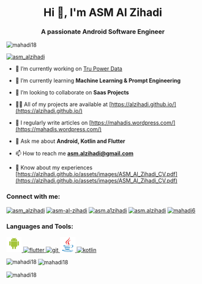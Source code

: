 <h1 align="center">Hi 👋, I'm ASM Al Zihadi</h1>
<h3 align="center">A passionate Android Software Engineer</h3>

<p align="left"> <img src="https://komarev.com/ghpvc/?username=mahadi18&label=Profile%20views&color=0e75b6&style=flat" alt="mahadi18" /> </p>

<p align="left"> <a href="https://twitter.com/asm_alzihadi" target="blank"><img src="https://img.shields.io/twitter/follow/asm_alzihadi?logo=twitter&style=for-the-badge" alt="asm_alzihadi" /></a> </p>

- 🔭 I’m currently working on [Tru Power Data](https://apps.apple.com/app/tru-power-data/id6446037555)

- 🌱 I’m currently learning **Machine Learning & Prompt Engineering**

- 👯 I’m looking to collaborate on **Saas Projects**

- 👨‍💻 All of my projects are available at [https://alzihadi.github.io/](https://alzihadi.github.io/)

- 📝 I regularly write articles on [https://mahadis.wordpress.com/](https://mahadis.wordpress.com/)

- 💬 Ask me about **Android, Kotlin and Flutter**

- 📫 How to reach me **asm.alzihadi@gmail.com**

- 📄 Know about my experiences [https://alzihadi.github.io/assets/images/ASM_Al_Zihadi_CV.pdf](https://alzihadi.github.io/assets/images/ASM_Al_Zihadi_CV.pdf)

<h3 align="left">Connect with me:</h3>
<p align="left">
<a href="https://twitter.com/asm_alzihadi" target="blank"><img align="center" src="https://raw.githubusercontent.com/rahuldkjain/github-profile-readme-generator/master/src/images/icons/Social/twitter.svg" alt="asm_alzihadi" height="30" width="40" /></a>
<a href="https://linkedin.com/in/asm-al-zihadi" target="blank"><img align="center" src="https://raw.githubusercontent.com/rahuldkjain/github-profile-readme-generator/master/src/images/icons/Social/linked-in-alt.svg" alt="asm-al-zihadi" height="30" width="40" /></a>
<a href="https://fb.com/asm.a1zihadi" target="blank"><img align="center" src="https://raw.githubusercontent.com/rahuldkjain/github-profile-readme-generator/master/src/images/icons/Social/facebook.svg" alt="asm.a1zihadi" height="30" width="40" /></a>
<a href="https://instagram.com/asm.alzihadi" target="blank"><img align="center" src="https://raw.githubusercontent.com/rahuldkjain/github-profile-readme-generator/master/src/images/icons/Social/instagram.svg" alt="asm.alzihadi" height="30" width="40" /></a>
<a href="https://www.leetcode.com/mahadi6" target="blank"><img align="center" src="https://raw.githubusercontent.com/rahuldkjain/github-profile-readme-generator/master/src/images/icons/Social/leet-code.svg" alt="mahadi6" height="30" width="40" /></a>
</p>

<h3 align="left">Languages and Tools:</h3>
<p align="left"> <a href="https://developer.android.com" target="_blank" rel="noreferrer"> <img src="https://raw.githubusercontent.com/devicons/devicon/master/icons/android/android-original-wordmark.svg" alt="android" width="40" height="40"/> </a> <a href="https://flutter.dev" target="_blank" rel="noreferrer"> <img src="https://www.vectorlogo.zone/logos/flutterio/flutterio-icon.svg" alt="flutter" width="40" height="40"/> </a> <a href="https://git-scm.com/" target="_blank" rel="noreferrer"> <img src="https://www.vectorlogo.zone/logos/git-scm/git-scm-icon.svg" alt="git" width="40" height="40"/> </a> <a href="https://www.java.com" target="_blank" rel="noreferrer"> <img src="https://raw.githubusercontent.com/devicons/devicon/master/icons/java/java-original.svg" alt="java" width="40" height="40"/> </a> <a href="https://kotlinlang.org" target="_blank" rel="noreferrer"> <img src="https://www.vectorlogo.zone/logos/kotlinlang/kotlinlang-icon.svg" alt="kotlin" width="40" height="40"/> </a> </p>

<p><img align="left" src="https://github-readme-stats.vercel.app/api/top-langs?username=mahadi18&show_icons=true&locale=en&layout=compact" alt="mahadi18" /></p>

<p>&nbsp;<img align="center" src="https://github-readme-stats.vercel.app/api?username=mahadi18&show_icons=true&locale=en" alt="mahadi18" /></p>

<p><img align="center" src="https://github-readme-streak-stats.herokuapp.com/?user=mahadi18&" alt="mahadi18" /></p>


